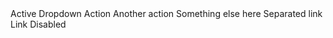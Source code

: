 ﻿<BSNav IsTabs="true">
    <BSNavItem IsActive="true">Active</BSNavItem>
    <BSNavItem IsDropdown="true">
        <BSDropdown>
            <Toggler><BSToggle IsNavLink="true">Dropdown</BSToggle></Toggler>
            <Content>
                <BSDropdownItem Url="javascript:void(0);">Action</BSDropdownItem>
                <BSDropdownItem Url="javascript:void(0);">Another action</BSDropdownItem>
                <BSDropdownItem Url="javascript:void(0);">Something else here</BSDropdownItem>
                <BSDropdownItem IsDivider="true"/>
                <BSDropdownItem Url="javascript:void(0);">Separated link</BSDropdownItem>
            </Content>
        </BSDropdown>
    </BSNavItem>
    <BSNavItem>Link</BSNavItem>
    <BSNavItem IsDisabled="true">Disabled</BSNavItem>
</BSNav>